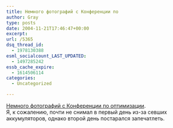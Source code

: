 ```yaml
---
title: Немного фотографий с Конференции по
author: Gray
type: posts
date: 2004-11-21T17:46:47+00:00
excerpt:
url: /5365
dsq_thread_id:
  - 1978130388
esml_socialcount_LAST_UPDATED:
  - 1497285242
essb_cache_expire:
  - 1614506114
categories:
  - Uncategorized

---
```








<a href="http://www.searchengines.ru/blog/gallery/conference2004" target="_blank">Немного фотографий с Конференции по оптимизации</a>.  
Я, к сожалению, почти не снимал в первый день из-за севших аккумуляторов, однако второй день постарался запечатлеть.